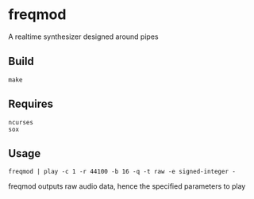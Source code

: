 # freqmod

A realtime synthesizer designed around pipes

## Build

    make

## Requires

    ncurses
    sox

## Usage

    freqmod | play -c 1 -r 44100 -b 16 -q -t raw -e signed-integer -

freqmod outputs raw audio data, hence the specified parameters to play
